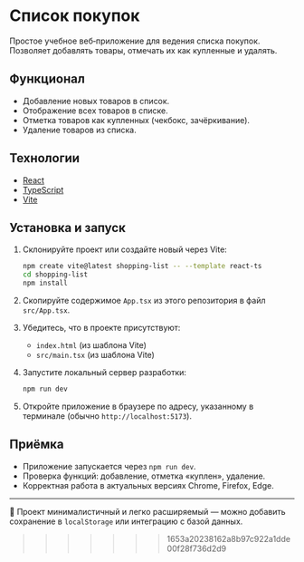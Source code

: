 # Список покупок

Простое учебное веб‑приложение для ведения списка покупок. Позволяет добавлять товары, отмечать их как купленные и удалять.

## Функционал
- Добавление новых товаров в список.
- Отображение всех товаров в списке.
- Отметка товаров как купленных (чекбокс, зачёркивание).
- Удаление товаров из списка.

## Технологии
- [React](https://react.dev/)
- [TypeScript](https://www.typescriptlang.org/)
- [Vite](https://vitejs.dev/)

## Установка и запуск
1. Склонируйте проект или создайте новый через Vite:
   ```bash
   npm create vite@latest shopping-list -- --template react-ts
   cd shopping-list
   npm install
   ```

2. Скопируйте содержимое `App.tsx` из этого репозитория в файл `src/App.tsx`.

3. Убедитесь, что в проекте присутствуют:
   - `index.html` (из шаблона Vite)
   - `src/main.tsx` (из шаблона Vite)

4. Запустите локальный сервер разработки:
   ```bash
   npm run dev
   ```

5. Откройте приложение в браузере по адресу, указанному в терминале (обычно `http://localhost:5173`).

## Приёмка
- Приложение запускается через `npm run dev`.
- Проверка функций: добавление, отметка «куплен», удаление.
- Корректная работа в актуальных версиях Chrome, Firefox, Edge.

---

📌 Проект минималистичный и легко расширяемый — можно добавить сохранение в `localStorage` или интеграцию с базой данных.
>>>>>>> 1653a20238162a8b97c922a1dde00f28f736d2d9
